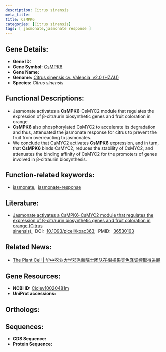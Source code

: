 ```yaml
---
description: Citrus sinensis
meta_title:
title: CsMPK6
categories: [Citrus sinensis]
tags: [ jasmonate,jasmonate response ]
---
```


## Gene Details:
- **Gene ID:**	[]()
- **Gene Symbol:** <u> CsMPK6 </u>
- **Gene Name:** 
- **Genome:** [Citrus sinensis cv. Valencia, v2.0 (HZAU)]()
- **Species:** *Citrus sinensis*

## Functional Descriptions:
   - Jasmonate activates a **CsMPK6**-CsMYC2 module that regulates the expression of β-citraurin biosynthetic genes and fruit coloration in orange.
   - **CsMPK6** also phosphorylated CsMYC2 to accelerate its degradation and thus, attenuated the jasmonate response for citrus to prevent the fruit from overreacting to jasmonates.
   - We conclude that CsMYC2 activates **CsMPK6** expression, and in turn, that **CsMPK6** binds CsMYC2, reduces the stability of CsMYC2, and attenuates the binding affinity of CsMYC2 for the promoters of genes involved in β-citraurin biosynthesis.

## Function-related keywords:
   - [jasmonate](/tags/jasmonate/),&nbsp;&nbsp;[jasmonate-response](/tags/jasmonate-response/)

## Literature:
   - [Jasmonate activates a CsMPK6-CsMYC2 module that regulates the expression of β-citraurin biosynthetic genes and fruit coloration in orange (Citrus sinensis).]( https://academic.oup.com/plcell/article/35/4/1167/6931829#400105992)&nbsp;&nbsp;DOI:&nbsp;&nbsp;[10.1093/plcell/koac363](https://academic.oup.com/plcell/article/35/4/1167/6931829#400105992);&nbsp;&nbsp;PMID:&nbsp;&nbsp;[36530163](https://pubmed.ncbi.nlm.nih.gov/36530163/)

## Related News:
   - [The Plant Cell | 华中农业大学邓秀新院士团队在柑橘果实色泽调控取得进展](https://mp.weixin.qq.com/s?__biz=Mzg3MDEwNDEyMg==&mid=2247542808&idx=1&sn=77466cb9f349619ac6eb8d7be6bf9eda&chksm=ce90854df9e70c5b94cc2de0c7689cd0bdbfdf233291af87f1c4450509d82089a085013e73ec&scene=27#wechat_redirect)

## Gene Resources:
- **NCBI ID:**  [Ciclev10020481m](https://www.ncbi.nlm.nih.gov/gene/?term=Ciclev10020481m)
- **UniProt accessions:** [](https://www.uniprot.org/uniprotkb//entry)

## Orthologs:

## Sequences:
- **CDS Sequence:**
- **Protein Sequence:**
